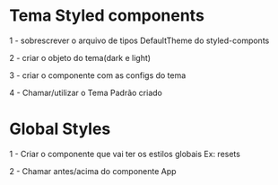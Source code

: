 # Tema Styled components

1 - sobrescrever o arquivo de tipos DefaultTheme do styled-componts

2 - criar o objeto do tema(dark e light)

3 - criar o componente com as configs do tema

4 - Chamar/utilizar o Tema Padrão criado

# Global Styles

1 - Criar o componente que vai ter os estilos globais
 Ex: resets

2 - Chamar antes/acima do componente App